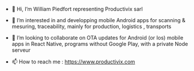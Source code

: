 - 👋 Hi, I’m William Piedfort representing Productivix sarl
- 👀 I’m interested in and developping mobile Android apps for scanning & mesuring, traceability, mainly for production, logistics , transports

- 💞️ I’m looking to collaborate on OTA updates for Android (or Ios) mobile  apps in React Native, programs without Google Play, with a private Node serveur
- 📫 How to reach me : https://www.productivix.com 

<!---
Productivix/Productivix is a ✨ special ✨ repository because its `README.md` (this file) appears on your GitHub profile.
You can click the Preview link to take a look at your changes.
--->
